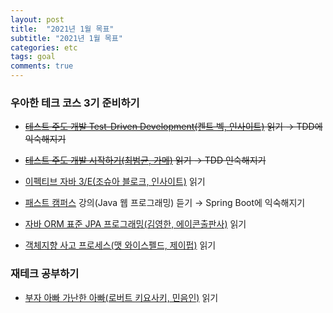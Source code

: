 ```yaml
---
layout: post
title:  "2021년 1월 목표"
subtitle: "2021년 1월 목표"
categories: etc
tags: goal
comments: true
---
```


### 우아한 테크 코스 3기 준비하기

- ~~[테스트 주도 개발 Test-Driven Development(켄트 벡, 인사이트)](http://book.interpark.com/product/BookDisplay.do?_method=detail&sc.prdNo=214078987) 읽기
    → TDD에 익숙해지기~~
- ~~[테스트 주도 개발 시작하기(최범균, 가메)](http://www.kyobobook.co.kr/product/detailViewKor.laf?ejkGb=KOR&mallGb=KOR&barcode=9788980783052&orderClick=LEA&Kc=) 읽기
    → TDD 인숙해지기~~

- [이펙티브 자바 3/E(조슈아 블로크, 인사이트)](http://www.kyobobook.co.kr/product/detailViewKor.laf?ejkGb=KOR&mallGb=KOR&barcode=9788966262281&orderClick=LEa&Kc=) 읽기

- [패스트 캠퍼스](https://www.fastcampus.co.kr/) 강의(Java 웹 프로그래밍) 듣기
    → Spring Boot에 익숙해지기

- [자바 ORM 표준 JPA 프로그래밍(김영한, 에이콘출판사)](http://www.yes24.com/Product/Goods/19040233) 읽기

- [객체지향 사고 프로세스(맷 와이스펠드, 제이펍)](http://m.yes24.com/Goods/Detail/90688759) 읽기

### 재테크 공부하기
- [부자 아빠 가난한 아빠(로버트 키요사키, 민음인)](http://www.yes24.com/Product/Goods/58774995) 읽기